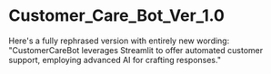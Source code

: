 # Customer_Care_Bot_Ver_1.0
Here's a fully rephrased version with entirely new wording:  "CustomerCareBot leverages Streamlit to offer automated customer support, employing advanced AI for crafting responses."
